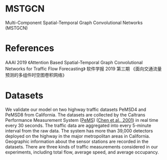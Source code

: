 # MSTGCN
Multi-Component Spatial-Temporal Graph Convolutional Networks (MSTGCN)

# References
AAAI 2019 《Attention Based Spatial-Temporal Graph Convolutional Networks for Traffic Flow Forecasting》
软件学报 2019 第三期 《面向交通流量预测的多组件时空图卷积网络》

# Datasets
We validate our model on two highway traffic datasets PeMSD4 and PeMSD8 from California. The datasets are collected by the Caltrans Performance Measurement System ([PeMS](http://pems.dot.ca.gov/)) ([Chen et al., 2001](https://trrjournalonline.trb.org/doi/10.3141/1748-12)) in real time every 30 seconds. The traffic data are aggregated into every 5-minute interval from the raw data. The system has more than 39,000 detectors deployed on the highway in the major metropolitan areas in California. Geographic information about the sensor stations are recorded in the datasets. There are three kinds of traffic measurements considered in our experiments, including total flow, average speed, and average occupancy.